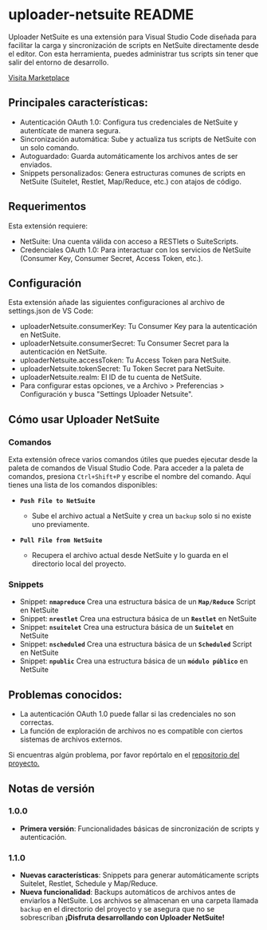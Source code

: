 # uploader-netsuite README

Uploader NetSuite es una extensión para Visual Studio Code diseñada para facilitar la carga y sincronización de scripts en NetSuite directamente desde el editor. Con esta herramienta, puedes administrar tus scripts sin tener que salir del entorno de desarrollo.

[Visita Marketplace](https://marketplace.visualstudio.com/items?itemName=jorianom.uploader-netsuite) 

## Principales características:

* Autenticación OAuth 1.0: Configura tus credenciales de NetSuite y autentícate de manera segura.
* Sincronización automática: Sube y actualiza tus scripts de NetSuite con un solo comando.
* Autoguardado: Guarda automáticamente los archivos antes de ser enviados.
* Snippets personalizados: Genera estructuras comunes de scripts en NetSuite (Suitelet, Restlet, Map/Reduce, etc.) con atajos de código.

## Requerimentos

Esta extensión requiere:
* NetSuite: Una cuenta válida con acceso a RESTlets o SuiteScripts.
* Credenciales OAuth 1.0: Para interactuar con los servicios de NetSuite (Consumer Key, Consumer Secret, Access Token, etc.).

## Configuración

Esta extensión añade las siguientes configuraciones al archivo de settings.json de VS Code:

* uploaderNetsuite.consumerKey: Tu Consumer Key para la autenticación en NetSuite.
* uploaderNetsuite.consumerSecret: Tu Consumer Secret para la autenticación en NetSuite.
* uploaderNetsuite.accessToken: Tu Access Token para NetSuite.
* uploaderNetsuite.tokenSecret: Tu Token Secret para NetSuite.
* uploaderNetsuite.realm: El ID de tu cuenta de NetSuite.
* Para configurar estas opciones, ve a Archivo > Preferencias > Configuración y busca "Settings Uploader Netsuite".

## Cómo usar Uploader NetSuite

### Comandos

Exta extensión ofrece varios comandos útiles que puedes ejecutar desde la paleta de comandos de Visual Studio Code. Para acceder a la paleta de comandos, presiona `Ctrl+Shift+P` y escribe el nombre del comando.
Aquí tienes una lista de los comandos disponibles:

- **`Push File to NetSuite`**
  - Sube el archivo actual a NetSuite y crea un `backup` solo si no existe uno previamente.
  
- **`Pull File from NetSuite`**
  - Recupera el archivo actual desde NetSuite y lo guarda en el directorio local del proyecto.
  
### Snippets
- Snippet: **`nmapreduce`** Crea una estructura básica de un **`Map/Reduce`** Script en NetSuite
- Snippet: **`nrestlet`** Crea una estructura básica de un **`Restlet`** en NetSuite
- Snippet: **`nsuitelet`** Crea una estructura básica de un **`Suitelet`** en NetSuite
- Snippet: **`nscheduled`** Crea una estructura básica de un **`Scheduled`** Script en NetSuite
- Snippet: **`npublic`** Crea una estructura básica de un **`módulo público`** en NetSuite

## Problemas conocidos:

* La autenticación OAuth 1.0 puede fallar si las credenciales no son correctas.
* La función de exploración de archivos no es compatible con ciertos sistemas de archivos externos.

Si encuentras algún problema, por favor repórtalo en el [repositorio del proyecto.](https://github.com/jorianom/uploader-netsuite)

## Notas de versión
### 1.0.0
* **Primera versión**: Funcionalidades básicas de sincronización de scripts y autenticación.
### 1.1.0
* **Nuevas características**: Snippets para generar automáticamente scripts Suitelet, Restlet, Schedule y Map/Reduce.
* **Nueva funcionalidad**: Backups automáticos de archivos antes de enviarlos a NetSuite. Los archivos se almacenan en una carpeta llamada `backup` en el directorio del proyecto y se asegura que no se sobrescriban
**¡Disfruta desarrollando con Uploader NetSuite!**
